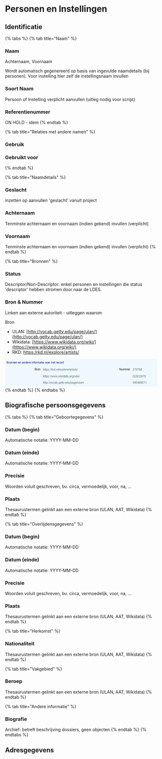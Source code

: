 # Personen en Instellingen

## Identificatie

{% tabs %}
{% tab title="Naam" %}
### Naam

Achternaam, Voornaam

Wordt automatisch gegenereerd op basis van ingevulde naamdetails \(bij personen\). Voor instelling hier zelf de instellingsnaam invullen

### Soort Naam

Persoon of Instelling verplicht aanvullen \(uitleg nodig voor script\)

### Referentienummer

ON HOLD - idem
{% endtab %}

{% tab title="Relaties met andere namen" %}
### Gebruik

### Gebruikt voor
{% endtab %}

{% tab title="Naamdetails" %}
### Geslacht

inzetten op aanvullen 'geslacht' vanuit project

### Achternaam

Tenminste achternaam en voornaam \(indien gekend\) invullen \(verplicht\)

### Voornaam

Tenminste achternaam en voornaam \(indien gekend\) invullen \(verplicht\)
{% endtab %}

{% tab title="Bronnen" %}
### Status

Descriptor/Non-Descriptor: enkel personen en instellingen die status 'descriptor' hebben stromen door naar de LDES. 

### Bron & Nummer

Linken aan externe autoriteit - uitleggen waarom

Bron

* ULAN: [http://vocab.getty.edu/page/ulan/](http://vocab.getty.edu/page/ulan/)
* Wikidata: [https://www.wikidata.org/wiki/](https://www.wikidata.org/wiki/)
* RKD: [https:/rkd.nl/explore/artists/](https://rkd.nl/nl/explore/artists)

![](../../.gitbook/assets/image%20%282%29%20%281%29.png)
{% endtab %}
{% endtabs %}

## Biografische persoonsgegevens

{% tabs %}
{% tab title="Geboortegegevens" %}
### Datum \(begin\)

Automatische notatie: YYYY-MM-DD

### Datum \(einde\)

Automatische notatie: YYYY-MM-DD

### Precisie

Woorden voluit geschreven, bv. circa, vermoedelijk, voor, na, ...

### Plaats

Thesaurustermen gelinkt aan een externe bron \(ULAN, AAT, Wikidata\)
{% endtab %}

{% tab title="Overlijdensgegevens" %}
### Datum \(begin\)

Automatische notatie: YYYY-MM-DD

### Datum \(einde\)

Automatische notatie: YYYY-MM-DD

### Precisie

Woorden voluit geschreven, bv. circa, vermoedelijk, voor, na, ...

### Plaats

Thesaurustermen gelinkt aan een externe bron \(ULAN, AAT, Wikidata\)
{% endtab %}

{% tab title="Herkomst" %}
### Nationaliteit

Thesaurustermen gelinkt aan een externe bron \(ULAN, AAT, Wikidata\)
{% endtab %}

{% tab title="Vakgebied" %}
### Beroep

Thesaurustermen gelinkt aan een externe bron \(ULAN, AAT, Wikidata\)
{% endtab %}

{% tab title="Andere informatie" %}
### Biografie

Archief: betreft beschrijving dossiers, geen objecten
{% endtab %}
{% endtabs %}

## Adresgegevens

